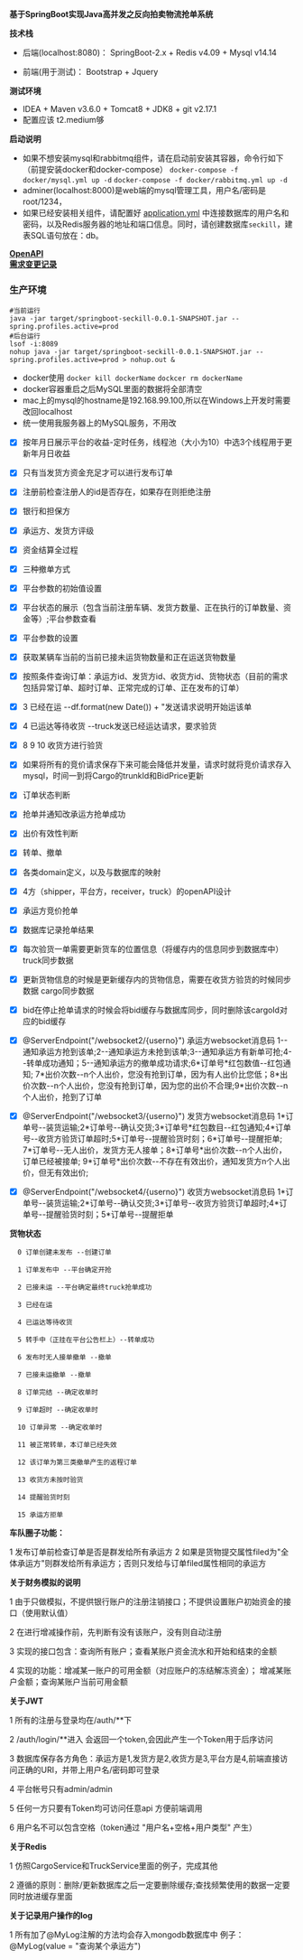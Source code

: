 **基于SpringBoot实现Java高并发之反向拍卖物流抢单系统**

**技术栈**

* 后端(localhost:8080)： SpringBoot-2.x + Redis v4.09 + Mysql v14.14

* 前端(用于测试)： Bootstrap + Jquery


**测试环境**

* IDEA + Maven v3.6.0 + Tomcat8 + JDK8 + git v2.17.1
* 配置应该 t2.medium够

**启动说明**
* 如果不想安装mysql和rabbitmq组件，请在启动前安装其容器，命令行如下（前提安装docker和docker-compose）
`docker-compose -f docker/mysql.yml up -d`
`docker-compose -f docker/rabbitmq.yml up -d`
* adminer(localhost:8000)是web端的mysql管理工具，用户名/密码是root/1234，
* 如果已经安装相关组件，请配置好 [application.yml](https://github.com/TyCoding/springboot-seckill/blob/master/src/main/resources/application.yml) 中连接数据库的用户名和密码，以及Redis服务器的地址和端口信息。同时，请创建数据库`seckill`，建表SQL语句放在：db。

**[OpenAPI](https://documenter.getpostman.com/view/7656152/SVSNK85K?version=latest)**  
**[需求变更记录](https://docs.google.com/document/d/1EUJGxyS2pTmbTStve1gEUCYWkn1KCf-pr_MBShYaBlI/edit?usp=sharing)**

### 生产环境
```
#当前运行
java -jar target/springboot-seckill-0.0.1-SNAPSHOT.jar --spring.profiles.active=prod
#后台运行
lsof -i:8089
nohup java -jar target/springboot-seckill-0.0.1-SNAPSHOT.jar --spring.profiles.active=prod > nohup.out &
```

* docker使用
`docker kill dockerName`
`dockcer rm dockerName`
* docker容器重启之后MySQL里面的数据将全部清空
* mac上的mysql的hostname是192.168.99.100,所以在Windows上开发时需要改回localhost
* 统一使用我服务器上的MySQL服务，不用改



- [x] 按年月日展示平台的收益-定时任务，线程池（大小为10）中选3个线程用于更新年月日收益

- [x] 只有当发货方资金充足才可以进行发布订单

- [x] 注册前检查注册人的id是否存在，如果存在则拒绝注册

- [x] 银行和担保方

- [x] 承运方、发货方评级

- [x] 资金结算全过程

- [x] 三种撤单方式

- [x] 平台参数的初始值设置

- [x] 平台状态的展示（包含当前注册车辆、发货方数量、正在执行的订单数量、资金等）;平台参数查看

- [x] 平台参数的设置

- [x] 获取某辆车当前的当前已接未运货物数量和正在运送货物数量

- [x]  按照条件查询订单：承运方id、发货方id、收货方id、货物状态（目前的需求包括异常订单、超时订单、正常完成的订单、正在发布的订单）

- [x]  3 已经在运  --df.format(new Date()) + "发送请求说明开始运该单

- [x]  4 已运达等待收货  --truck发送已经运达请求，要求验货

- [x]  8 9 10 收货方进行验货

- [x] 如果将所有的竞价请求保存下来可能会降低并发量，请求时就将竞价请求存入mysql，时间一到将Cargo的trunkId和BidPrice更新

- [x] 订单状态判断

- [x] 抢单并通知改承运方抢单成功

- [x] 出价有效性判断

- [x] 转单、撤单

- [x] 各类domain定义，以及与数据库的映射

- [x] 4方（shipper，平台方，receiver，truck）的openAPI设计

- [x] 承运方竞价抢单

- [x] 数据库记录抢单结果
- [x] 每次验货一单需要更新货车的位置信息（将缓存内的信息同步到数据库中）truck同步数据
- [x] 更新货物信息的时候是更新缓存内的货物信息，需要在收货方验货的时候同步数据 cargo同步数据
- [x] bid在停止抢单请求的时候会将bid缓存与数据库同步，同时删除该cargoId对应的bid缓存


- [x] @ServerEndpoint("/websocket2/{userno}") 承运方websocket消息码 1--通知承运方抢到该单;2--通知承运方未抢到该单;3--通知承运方有新单可抢;4--转单成功通知；5--通知承运方的撤单成功请求;6\*订单号\*红包数值--红包通知;
7\*出价次数--n个人出价，您没有抢到订单，因为有人出价比您低；8\*出价次数--n个人出价，您没有抢到订单，因为您的出价不合理;9\*出价次数--n个人出价，抢到了订单
- [x] @ServerEndpoint("/websocket3/{userno}") 发货方websocket消息码 1\*订单号--装货运输;2\*订单号--确认交货;3\*订单号\*红包数目--红包通知;4\*订单号--收货方验货订单超时;5\*订单号--提醒验货时刻；6\*订单号--提醒拒单;
7\*订单号--无人出价，发货方无人接单；8\*订单号\*出价次数--n个人出价，订单已经被接单; 9\*订单号\*出价次数--不存在有效出价，通知发货方n个人出价，但无有效出价; 
- [x] @ServerEndpoint("/websocket4/{userno}") 收货方websocket消息码 1\*订单号--装货运输;2\*订单号--确认交货;3\*订单号--收货方验货订单超时;4\*订单号--提醒验货时刻；5\*订单号--提醒拒单



**货物状态**

      0 订单创建未发布 --创建订单
     
      1 订单发布中 --平台确定开抢
     
      2 已接未运 --平台确定最终truck抢单成功
     
      3 已经在运
     
      4 已运达等待收货
     
      5 转手中（正挂在平台公告栏上）--转单成功
     
      6 发布时无人接单撤单 --撤单
     
      7 已接未运撤单 --撤单
     
      8 订单完结 --确定收单时
     
      9 订单超时 --确定收单时
     
      10 订单异常 --确定收单时
     
      11 被正常转单，本订单已经失效
     
      12 该订单为第三类撤单产生的返程订单
     
      13 收货方未按时验货
      
      14 提醒验货时刻
      
      15 承运方拒单
           
     
**车队圈子功能：**

1 发布订单前检查订单是否是群发给所有承运方
2 如果是货物提交属性filed为"全体承运方"则群发给所有承运方；否则只发给与订单filed属性相同的承运方
     
     
**关于财务模拟的说明**

1 由于只做模拟，不提供银行账户的注册注销接口；不提供设置账户初始资金的接口（使用默认值）

2 在进行增减操作前，先判断有没有该账户，没有则自动注册

3 实现的接口包含：查询所有账户；查看某账户资金流水和开始和结束的金额

4 实现的功能：增减某一账户的可用金额（对应账户的冻结解冻资金）；
  增减某账户金额；查询某账户当前可用金额
  
**关于JWT**

1 所有的注册与登录均在/auth/**下

2 /auth/login/**进入 会返回一个token,会因此产生一个Token用于后序访问

3 数据库保存各方角色：承运方是1,发货方是2,收货方是3,平台方是4,前端直接访问正确的URI，并带上用户名/密码即可登录

4 平台帐号只有admin/admin

5 任何一方只要有Token均可访问任意api 方便前端调用

6 用户名不可以包含空格（token通过 "用户名+空格+用户类型" 产生）

**关于Redis**

1 仿照CargoService和TruckService里面的例子，完成其他

2 遵循的原则：删除/更新数据库之后一定要删除缓存;查找频繁使用的数据一定要同时放进缓存里面

**关于记录用户操作的log**

1 所有加了@MyLog注解的方法均会存入mongodb数据库中    例子：@MyLog(value = "查询某个承运方")

